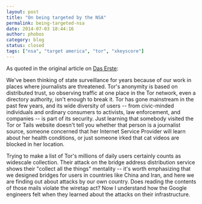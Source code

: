 ```yaml
---
layout: post
title: "On being targeted by the NSA"
permalink: being-targeted-nsa
date: 2014-07-03 18:44:16
author: phobos
category: blog
status: closed
tags: ["nsa", "target america", "tor", "xkeyscore"]
---
```


As quoted in the original article on [Das Erste](http://daserste.ndr.de/panorama/aktuell/NSA-targets-the-privacy-conscious,nsa230.html):

We've been thinking of state surveillance for years because of our work in places where journalists are threatened. Tor's anonymity is based on distributed trust, so observing traffic at one place in the Tor network, even a directory authority, isn't enough to break it. Tor has gone mainstream in the past few years, and its wide diversity of users -- from civic-minded individuals and ordinary consumers to activists, law enforcement, and companies -- is part of its security. Just learning that somebody visited the Tor or Tails website doesn't tell you whether that person is a journalist source, someone concerned that her Internet Service Provider will learn about her health conditions, or just someone irked that cat videos are blocked in her location.

Trying to make a list of Tor's millions of daily users certainly counts as widescale collection. Their attack on the bridge address distribution service shows their "collect all the things" mentality -- it's worth emphasizing that we designed bridges for users in countries like China and Iran, and here we are finding out about attacks by our own country. Does reading the contents of those mails violate the wiretap act? Now I understand how the Google engineers felt when they learned about the attacks on their infrastructure.
